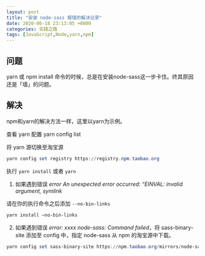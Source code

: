 ```yaml
---
layout: post
title: "安装 node-sass 报错的解决记录"
date: 2020-06-18 23:13:05 +0800
categories: 实践之路
tags: [JavaScript,Node,yarn,npm]
---
```


## 问题

yarn 或 npm install 命令的时候，总是在安装node-sass这一步卡住。终其原因还是「墙」的问题。<!-- more -->

## 解决

npm和yarn的解决方法一样，这里以yarn为示例。

查看 yarn 配置 yarn config list

将 yarn 源切换至淘宝源

```powershell
yarn config set registry https://registry.npm.taobao.org
```

执行 `yarn install` 或者 `yarn`


1. 如果遇到错误 _error An unexpected error occurred: “EINVAL: invalid argument, symlink_

请在你的执行命令之后添加 `--no-bin-links`

```powershell
yarn install –no-bin-links
```

2. 如果遇到错误 _error: xxxx node-sass: Command failed_，将 sass-binary-site 添加至 config 中，指定 node-sass 从 npm 的淘宝源中下载。

```powershell
yarn config set sass-binary-site https://npm.taobao.org/mirrors/node-sass
```
